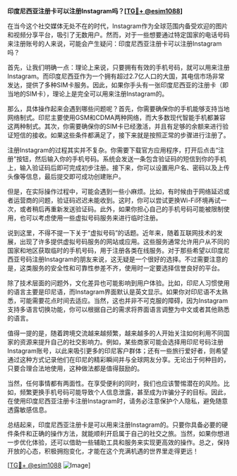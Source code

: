 **印度尼西亚注册卡可以注册Instagram吗？[[TG💪+ @esim1088](https://t.me/s/esim1088)]**

在当今这个社交媒体无处不在的时代，Instagram作为全球范围内备受欢迎的图片和视频分享平台，吸引了无数用户。然而，对于一些想要通过特定国家的电话号码来注册账号的人来说，可能会产生疑问：印度尼西亚注册卡可以注册Instagram吗？

首先，让我们明确一点：理论上来说，只要拥有有效的手机号码，就可以用来注册Instagram。而印度尼西亚作为一个拥有超过2.7亿人口的大国，其电信市场非常发达，提供了多种SIM卡服务。因此，如果你手头有一张印度尼西亚的注册卡（即当地的SIM卡），理论上是完全可以用来注册Instagram的。

那么，具体操作起来会遇到哪些问题呢？首先，你需要确保你的手机能够支持当地网络制式。印尼主要使用GSM和CDMA两种网络，而大多数现代智能手机都兼容这两种制式。其次，你需要确保你的SIM卡已经激活，并且有足够的余额来进行验证短信的接收。如果这些条件都满足了，接下来就是按照正常的步骤进行注册了。

注册Instagram的过程其实并不复杂。你需要下载官方应用程序，打开后点击“注册”按钮，然后输入你的手机号码。系统会发送一条包含验证码的短信到你的手机上，输入验证码后即可完成初步注册。接下来，你可以设置用户名、密码以及上传头像等信息，最后提交即可成功创建账户。

但是，在实际操作过程中，可能会遇到一些小麻烦。比如，有时候由于网络延迟或者运营商的问题，验证码迟迟未能收到。这时，你可以尝试更换Wi-Fi环境再试一次，或者稍后再重新发送验证码。此外，如果你担心自己的手机号码可能被限制使用，也可以考虑使用一些虚拟号码服务来进行临时注册。

说到这里，不得不提一下关于“虚拟号码”的话题。近年来，随着互联网技术的发展，出现了许多提供虚拟号码服务的网站或应用。这些服务通常允许用户从不同的国家和地区获取临时的手机号码，用于注册各类在线服务。对于那些希望以印度尼西亚号码注册Instagram的朋友来说，这无疑是一个很好的选择。不过需要注意的是，这类服务的安全性和可靠性参差不齐，使用时一定要选择信誉良好的平台。

除了技术层面的问题外，文化差异也可能影响到用户体验。比如，印尼人习惯使用的语言主要是印尼语，而Instagram界面默认是英文显示。如果你对印尼语不太熟悉，可能需要花点时间去适应。当然，这也并非不可克服的障碍，因为Instagram支持多语言切换功能，你可以根据自己的需求将界面语言调整为中文或者其他熟悉的语言。

值得一提的是，随着跨境交流越来越频繁，越来越多的人开始关注如何利用不同国家的资源来提升自己的社交影响力。例如，某些商家可能会选择用印尼号码注册Instagram账号，以此来吸引更多的印尼客户群体；还有一些旅行爱好者，则希望通过这种方式记录他们在印尼的精彩瞬间并与全球网友分享。无论出于何种目的，只要合理合法地使用，这种做法都是值得鼓励的。

当然，任何事情都有两面性。在享受便利的同时，我们也应该警惕潜在的风险。比如，频繁更换手机号码可能导致个人信息泄露，甚至成为诈骗分子的目标。因此，在使用印度尼西亚注册卡注册Instagram时，请务必注意保护个人隐私，避免随意透露敏感信息。

总结起来，印度尼西亚注册卡是可以用来注册Instagram的。只要你具备必要的硬件条件和正确的操作方法，就能顺利开启属于自己的社交之旅。当然，如果你想进一步优化体验，还可以借助一些辅助工具和服务来实现更高效的操作。总之，保持开放的心态，积极拥抱变化，才能在这个充满机遇的世界里走得更远！

[[TG💪+ @esim1088](https://t.me/s/esim1088) ![Image](https://i.postimg.cc/4NQfJmqS/Snipaste-2025-05-13-00-14-12.png)]
